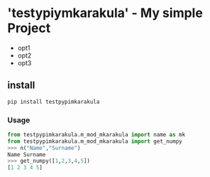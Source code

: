 # 'testypiymkarakula' - My simple Project

* opt1
* opt2
* opt3

## install

```python
pip install testpypimkarakula
```

### Usage

```python
from testpypimkarakula.m_mod_mkarakula import name as mk
from testpypimkarakula.m_mod_mkarakula import get_numpy
>>> n("Name","Surname")
Name Surname
>>> get_numpy([1,2,3,4,5])
[1 2 3 4 5]
```